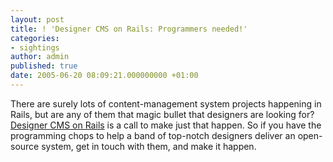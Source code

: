 ```yaml
---
layout: post
title: ! 'Designer CMS on Rails: Programmers needed!'
categories:
- sightings
author: admin
published: true
date: 2005-06-20 08:09:21.000000000 +01:00
---
```

<p>There are surely lots of content-management system projects happening in Rails, but are any of them that magic bullet that designers are looking for? <a href="http://danrubin.backpackit.com/pub/103395">Designer <span class="caps">CMS</span> on Rails</a> is a call to make just that happen. So if you have the programming chops to help a band of top-notch designers deliver an open-source system, get in touch with them, and make it happen.</p>